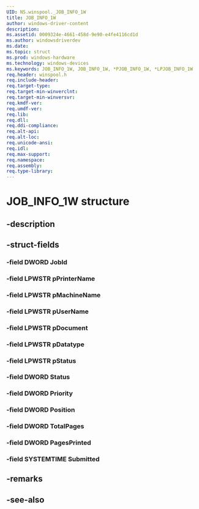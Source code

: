 ```yaml
---
UID: NS.winspool._JOB_INFO_1W
title: JOB_INFO_1W
author: windows-driver-content
description: 
ms.assetid: 0009324e-4661-458d-9e90-e4fe4116cd1d
ms.author: windowsdriverdev
ms.date: 
ms.topic: struct
ms.prod: windows-hardware
ms.technology: windows-devices
ms.keywords: JOB_INFO_1W, JOB_INFO_1W, *PJOB_INFO_1W, *LPJOB_INFO_1W
req.header: winspool.h
req.include-header:
req.target-type:
req.target-min-winverclnt:
req.target-min-winversvr:
req.kmdf-ver:
req.umdf-ver:
req.lib:
req.dll:
req.ddi-compliance:
req.alt-api:
req.alt-loc:
req.unicode-ansi:
req.idl:
req.max-support:
req.namespace:
req.assembly:
req.type-library:
---
```


# JOB_INFO_1W structure

## -description



## -struct-fields

### -field DWORD JobId			
 	
### -field LPWSTR pPrinterName			
 	
### -field LPWSTR pMachineName			
 	
### -field LPWSTR pUserName			
 	
### -field LPWSTR pDocument			
 	
### -field LPWSTR pDatatype			
 	
### -field LPWSTR pStatus			
 	
### -field DWORD Status			
 	
### -field DWORD Priority			
 	
### -field DWORD Position			
 	
### -field DWORD TotalPages			
 	
### -field DWORD PagesPrinted			
 	
### -field SYSTEMTIME Submitted			
 	
## -remarks

## -see-also